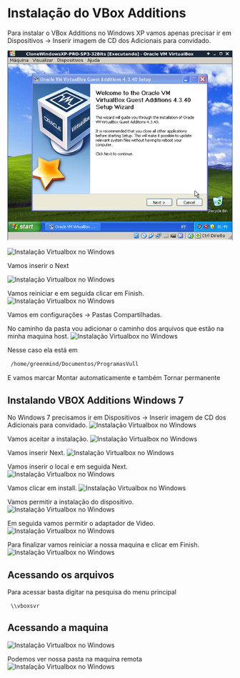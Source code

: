 # Instalação do VBox Additions

Para instalar o VBox Additions no Windows XP vamos apenas precisar ir em Dispositivos -> Inserir imagem de CD dos Adicionais para convidado.

![Instalação Virtualbox no Windows](https://raw.githubusercontent.com/ABase-BR/abase-br.github.io/master/images/Virtualbox/VBox-Additions/01-install-vbox-additions.png)

![Instalação Virtualbox no Windows](https://abase.greenmindlabs.com/images/virtualizacao/Virtualbox/VBox-Additions/02-install-vbox-additions.png)

Vamos inserir o Next

![Instalação Virtualbox no Windows](https://abase.greenmindlabs.com/images/virtualizacao/Virtualbox/VBox-Additions/03-install-vbox-additions.png)

Vamos reiniciar e em seguida clicar em Finish.
![Instalação Virtualbox no Windows](https://abase.greenmindlabs.com/images/virtualizacao/Virtualbox/VBox-Additions/04-install-vbox-additions.png)

Vamos em configurações -> Pastas Compartilhadas.

No caminho da pasta vou adicionar o caminho dos arquivos que estão na minha maquina host.
![Instalação Virtualbox no Windows](https://abase.greenmindlabs.com/images/virtualizacao/Virtualbox/VBox-Additions/05-install-vbox-additions.png)

Nesse caso ela está em
```sh
 /home/greenmind/Documentos/ProgramasVull
```

E vamos marcar Montar automaticamente e também Tornar permanente


## Instalando VBOX Additions Windows 7
No Windows 7 precisamos ir em Dispositivos -> Inserir imagem de CD dos Adicionais para convidado.
![Instalação Virtualbox no Windows](https://abase.greenmindlabs.com/images/virtualizacao/Virtualbox/VBox-Additions/01-windows7-vbox-additions.png)

Vamos aceitar a instalação.
![Instalação Virtualbox no Windows](https://abase.greenmindlabs.com/images/virtualizacao/Virtualbox/VBox-Additions/02-windows7-vbox-additions.png)

Vamos inserir Next.
![Instalação Virtualbox no Windows](https://abase.greenmindlabs.com/images/virtualizacao/Virtualbox/VBox-Additions/03-windows7-vbox-additions.png)

Vamos inserir o local e em seguida Next.
![Instalação Virtualbox no Windows](https://abase.greenmindlabs.com/images/virtualizacao/Virtualbox/VBox-Additions/04-windows7-vbox-additions.png)

Vamos clicar em install.
![Instalação Virtualbox no Windows](https://abase.greenmindlabs.com/images/virtualizacao/Virtualbox/VBox-Additions/05-windows7-vbox-additions.png)

Vamos permitir a instalação do dispositivo.
![Instalação Virtualbox no Windows](https://abase.greenmindlabs.com/images/virtualizacao/Virtualbox/VBox-Additions/06-windows7-vbox-additions.png)

Em seguida vamos permitir o adaptador de Video.
![Instalação Virtualbox no Windows](https://abase.greenmindlabs.com/images/virtualizacao/Virtualbox/VBox-Additions/07-windows7-vbox-additions.png)

Para finalizar vamos reiniciar a nossa maquina e clicar em Finish.
![Instalação Virtualbox no Windows](https://abase.greenmindlabs.com/images/virtualizacao/Virtualbox/VBox-Additions/08-windows7-vbox-additions.png)

## Acessando os arquivos
Para acessar basta digitar na pesquisa do menu principal
```ssh
 \\vboxsvr
```

## Acessando a maquina
![Instalação Virtualbox no Windows](https://abase.greenmindlabs.com/images/virtualizacao/Virtualbox/VBox-Additions/06-install-vbox-additions.png)

Podemos ver nossa pasta na maquina remota
![Instalação Virtualbox no Windows](https://abase.greenmindlabs.com/images/virtualizacao/Virtualbox/VBox-Additions/07-install-vbox-additions.png)

